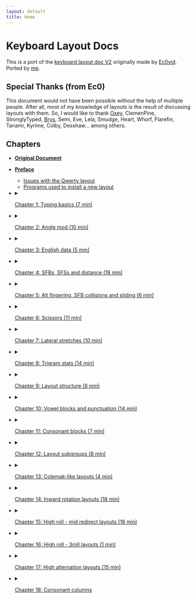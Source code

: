 ```yaml
---
layout: default
title: Home
---
```


# Keyboard Layout Docs
This is a port of the [keyboard layout doc V2](https://bit.ly/layout-doc-v2) originally made by [Ec0vid](https://github.com/ec0vid).
Ported by [me](https://github.com/aoi-buh).

## Special Thanks (from Ec0)
This document would not have been possible without the help of multiple people. After all, most of my knowledge of layouts is the result of discussing layouts with them. So, I would like to thank [Oxey](https://oxey.dev/), ClemenPine, StronglyTyped, [Brys](https://github.com/GalileoBlues/), Semi, Eve, Lela, Smudge, Heart, Whorf, Flarefin, Tanamr, Kyrime, Colby, Desshaw... among others.

## Chapters
- [**Original Document**](https://bit.ly/layout-doc-v2)
- [**Preface**](chapters/preface.md)
    - [Issues with the Qwerty layout](chapters/preface.md#issues-with-the-Qwerty-layout)
    - [Programs used to install a new layout](chapters/preface.md#programs-used-to-install-a-new-layout)

- <details markdown="1">
  <summary markdown "1">

	[Chapter 1: Typing basics (7 min)](chapters/chapter1.md)

  </summary>

	- [Touch typing](chapters/chapter1.md#touch-typing)
	- [The home row](chapters/chapter1.md#the-home-row)
	- [The top and bottom row](chapters/chapter1.md#the-top-and-bottom-row)
	- [How to learn a new layout](chapters/chapter1.md#how-to-learn-a-new-layout)
	- [Word tests](chapters/chapter1.md#word-tests)
	- [Punctuation and shift](chapters/chapter1.md#punctuation-and-shift)
	- [Quotes](chapters/chapter1.md#quotes)
	- [Swapping Caps lock and Backspace (on Windows)](chapters/chapter1.md#swapping-caps-lock-and-backspace-(on-windows))

  </details>

- <details markdown="1">
  <summary markdown "1">

	[Chapter 2: Angle mod (10 min)](chapters/chapter2.md)

  </summary>

	- [Improved typing technique](chapters/chapter2.md#improved-typing-technique)
	- [ANSI and ISO standards](chapters/chapter2.md#ansi-and-iso-standards)
	- [Angle modding a layout](chapters/chapter2.md#angle-modding-a-layout)
		- [ANSI angle mod example](chapters/chapter2.md#ansi-angle-mod-example)
		- [ISO angle mod example](chapters/chapter2.md#iso-angle-mod-example)
	- [Un-angle modding a layout](chapters/chapter2.md#un-angle-modding-a-layout)
	- [Errors to avoid with angle mod](chapters/chapter2.md#errors-to-avoid-with-angle-mod)
		- [Learning a standard layout with angle mod fingering (angle cheat)](chapters/chapter2.md#learning-a-standard-layout-with-angle-mod-fingering-(angle-cheat))
		- [Learning an angled modded layout with standard fingering](chapters/chapter2.md#learning-an-angled-modded-layout-with-standard-fingering)
	- [How to tell if a layout is angle modded or not](chapters/chapter2.md#how-to-tell-if-a-layout-is-angle-modded-or-not)

  </details>

- <details markdown="1">
  <summary markdown="1">

	[Chapter 3: English data (5 min)](chapters/chapter3.md)

  </summary>

	- [English letter frequency](chapters/chapter3.md#english-letter-frequency)
	- [Top 50 bigrams](chapters/chapter3.md#top-50-bigrams)
	- [Top 50 trigrams](chapters/chapter3.md#top-50-trigrams)
	- [Extended bigram tables](chapters/chapter3.md#extended-bigram-tables)
	- [Vowel + vowel bigrams](chapters/chapter3.md#vowel-+-vowel-bigrams)
	- [Consonant + consonant bigrams](chapters/chapter3.md#consonant-+-consonant-bigrams)
	- [Consonant + vowel bigrams](chapters/chapter3.md#consonant-+-vowel-bigrams)
	- [Double letters](chapters/chapter3.md#double-letters)
	- [Consonant only trigrams](chapters/chapter3.md#consonant-only-trigrams)
	- [Consonant only trigrams (excluding Y)](chapters/chapter3.md#consonant-only-trigrams-(excluding-y))
	- [Top words with apostrophe](chapters/chapter3.md#top-words-with-apostrophe)
	- [Top trigrams with apostrophe](chapters/chapter3.md#top-trigrams-with-apostrophe)

  </details>

- <details markdown="1">
  <summary markdown "1">

	[Chapter 4: SFBs, SFSs and distance (18 min)](chapters/chapter4.md)

  </summary>

	- [Same finger bigrams (SFBs)](chapters/chapter4.md#same-finger-bigrams-(sfbs))
	- [Calculating the distance between two keys](chapters/chapter4.md#calculating-the-distance-between-two-keys)
	- [1U and 2U SFB](chapters/chapter4.md#1u-and-2u-sfb)
	- [Diagonals](chapters/chapter4.md#diagonals)
	- [Same finger Skipgrams (SFSs)](chapters/chapter4.md#same-finger-skipgrams-(sfss))
	- [Distance on a layout](chapters/chapter4.md#distance-on-a-layout)
	- [Decentivicing 2U SFBs and SFSs](chapters/chapter4.md#decentivicing-2u-sfbs-and-sfss)
	- [Weights for each finger](chapters/chapter4.md#weights-for-each-finger)
	- [Distributing movement across the fingers](chapters/chapter4.md#distributing-movement-across-the-fingers)
	- [Distance on Qwerty](chapters/chapter4.md#distance-on-qwerty)
	- [Examples of bad words on Qwerty](chapters/chapter4.md#examples-of-bad-words-on-qwerty)
		- [Heavy SFS words on Qwerty](chapters/chapter4.md#heavy-sfs-words-on-qwerty)
		- [Heavy SFB words on Qwerty](chapters/chapter4.md#heavy-sfb-words-on-qwerty)

  </details>

- <details markdown="1">
  <summary markdown "1">

	[Chapter 5: Alt fingering, SFB collisions and sliding (6 min)](chapters/chapter5.md)

  </summary>

	- [Alt fingering](chapters/chapter5.md#alt-fingering)
	- [SFB collisions](chapters/chapter5.md#sfb-collisions)
	- [Designing a layout with alt fingering in mind](chapters/chapter5.md#designing-a-layout-with-alt-fingering-in-mind)
	- [Most comfortable alt fingers](chapters/chapter5.md#most-comfortable-alt-fingers)
		- [On row stagger](chapters/chapter5.md#on-row-stagger)
		- [On matrix](chapters/chapter5.md#on-matrix)
	- [Sliding](chapters/chapter5.md#sliding)

  </details>

- <details markdown="1">
  <summary markdown "1">

	[Chapter 6: Scissors (11 min)](chapters/chapter6.md)

  </summary>

  </details>

- <details markdown="1">
  <summary markdown "1">

	[Chapter 7: Lateral stretches (10 min)](chapters/chapter7.md)

  </summary>

	- [The center column](chapters/chapter7.md#the-center-column)
	- [Lateral stretch bigrams (LSBs)](chapters/chapter7.md#lateral-stretch-bigrams-(lsbs))
	- [Lateral stretch skipgrams (LSSs)](chapters/chapter7.md#lateral-stretch-skipgrams-(lsss))
	- [Row stagger vs matrix LSBs](chapters/chapter7.md#row-stagger-vs-matrix-lsbs)
		- [LSBs on matrix only](chapters/chapter7.md#lsbs-on-matrix-only)
		- [LSBs on row stagger only](chapters/chapter7.md#lsbs-on-row-stagger-only)
		- [LSBs on both matrix and row stagger](chapters/chapter7.md#lsbs-on-both-matrix-and-row-stagger)
			- [Same length](chapters/chapter7.md#same-length)
			- [Longer on row stagger](chapters/chapter7.md#longer-on-row-stagger)
		- [Angle mod specific LSBs](chapters/chapter7.md#angle-mod-specific-lsbs)
	- [Vowel hand and LSBs](chapters/chapter7.md#vowel-hand-and-lsbs)
	- [Minimizing stretches](chapters/chapter7.md#minimizing-stretches)
		- [Reducing center column use as a whole](chapters/chapter7.md#reducing-center-column-use-as-a-whole)
		- [Strategically avoiding stretches](chapters/chapter7.md#strategically-avoiding-stretches)

  </details>

- <details markdown="1">
  <summary markdown "1">

	[Chapter 8: Trigram stats (14 min)](chapters/chapter8.md)

  </summary>

	- [Alts, rolls, 3rolls & redir](chapters/chapter8.md#alts,-rolls,-3rolls-&-redir)
	- [The relation between alts, rolls, 3rolls and redir](chapters/chapter8.md#the-relation-between-alts,-rolls,-3rolls-and-redir)
	- [Balancing alternation & rolling](chapters/chapter8.md#balancing-alternation-&-rolling)
	- [Which consonants lead to higher or lower rolling](chapters/chapter8.md#which-consonants-lead-to-higher-or-lower-rolling)
	- [Common trigrams, rolls & alternation](chapters/chapter8.md#common-trigrams,-rolls-&-alternation)
	- [Roll comfort](chapters/chapter8.md#roll-comfort)
	- [Which consonants lead to higher or lower redirects](chapters/chapter8.md#which-consonants-lead-to-higher-or-lower-redirects)
	- [Common trigrams & redirects](chapters/chapter8.md#common-trigrams-&-redirects)
	- [“Weak” redirects](chapters/chapter8.md#“weak”-redirects)
	- [Common trigrams & 3rolls](chapters/chapter8.md#common-trigrams-&-3rolls)

  </details>

- <details markdown="1">
  <summary markdown "1">

	[Chapter 9: Layout structure (8 min)](chapters/chapter9.md)

  </summary>

	- [Letter stacks](chapters/chapter9.md#letter-stacks)
	- [One consonant stack](chapters/chapter9.md#one-consonant-stack)
	- [One vowel stack](chapters/chapter9.md#one-vowel-stack)
	- [Two stacks (1 vowel + 1 consonant)](chapters/chapter9.md#two-stacks-(1-vowel-+-1-consonant))
		- [With C on index](chapters/chapter9.md#with-c-on-index)
		- [With C on pinky](chapters/chapter9.md#with-c-on-pinky)
		- [With a U column](chapters/chapter9.md#with-a-u-column)
	- [Summary table](chapters/chapter9.md#summary-table)

  </details>

- <details markdown="1">
  <summary markdown "1">

	[Chapter 10: Vowel blocks and punctuation (14 min)](chapters/chapter10.md)

  </summary>

	- [Challenging the home row convention](chapters/chapter10.md#challenging-the-home-row-convention)
	- [OE stack](chapters/chapter10.md#oe-stack)
			- [UA OE YI](chapters/chapter10.md#ua-oe-yi)
			- [OE UI A](chapters/chapter10.md#oe-ui-a)
	- [OA stack](chapters/chapter10.md#oa-stack)
			- [OA UE I](chapters/chapter10.md#oa-ue-i)
			- [UE OA YI](chapters/chapter10.md#ue-oa-yi)
			- [OA UI E](chapters/chapter10.md#oa-ui-e)
	- [Without OE or OA](chapters/chapter10.md#without-oe-or-oa)
			- [UE YI O](chapters/chapter10.md#ue-yi-o)
			- [UE A O](chapters/chapter10.md#ue-a-o)
	- [Letter U on the consonant hand (very rare)](chapters/chapter10.md#letter-u-on-the-consonant-hand-(very-rare))
	- [Avoiding an UIY column](chapters/chapter10.md#avoiding-an-uiy-column)
	- [Punctuation SFBs](chapters/chapter10.md#punctuation-sfbs)
			- [Vowels + punctuation](chapters/chapter10.md#vowels-+-punctuation)
			- [Consonants + punctuation](chapters/chapter10.md#consonants-+-punctuation)
			- [Other](chapters/chapter10.md#other)
	- [Punctuation setup examples](chapters/chapter10.md#punctuation-setup-examples)
	- [On what finger should the consonants on the vowel hand be?](chapters/chapter10.md#on-what-finger-should-the-consonants-on-the-vowel-hand-be?)
		- [Consonant index (+ vowels on middle, ring and pinky)](chapters/chapter10.md#consonant-index-(+-vowels-on-middle,-ring-and-pinky))
		- [Consonant pinky/ring (+ vowels on ring/pinky, middle and index)](chapters/chapter10.md#consonant-pinky/ring-(+-vowels-on-ring/pinky,-middle-and-index))

  </details>

- <details markdown="1">
  <summary markdown "1">

	[Chapter 11: Consonant blocks (7 min)](chapters/chapter11.md)

  </summary>

	- [Consonant patterns](chapters/chapter11.md#consonant-patterns)
	- [HN stack (most popular)](chapters/chapter11.md#hn-stack-(most-popular))
			- [LR + HNB](chapters/chapter11.md#lr-+-hnb)
			- [LR + HNM](chapters/chapter11.md#lr-+-hnm)
			- [WR + HNL](chapters/chapter11.md#wr-+-hnl)
	- [HR stack](chapters/chapter11.md#hr-stack)
			- [FSV + LRH](chapters/chapter11.md#fsv-+-lrh)
			- [PNB + LRH](chapters/chapter11.md#pnb-+-lrh)
	- [RN stack](chapters/chapter11.md#rn-stack)
			- [LHM or LH + RN](chapters/chapter11.md#lhm-or-lh-+-rn)
			- [LTM + RN](chapters/chapter11.md#ltm-+-rn)
			- [LS + RN](chapters/chapter11.md#ls-+-rn)
	- [Without HN, HR or RN](chapters/chapter11.md#without-hn,-hr-or-rn)
			- [LR + CS](chapters/chapter11.md#lr-+-cs)
			- [LNM or LN + CS](chapters/chapter11.md#lnm-or-ln-+-cs)
			- [LHM + CS](chapters/chapter11.md#lhm-+-cs)
			- [LTM + CS](chapters/chapter11.md#ltm-+-cs)

  </details>

- <details markdown="1">
  <summary markdown "1">

	[Chapter 12: Layout subgroups (8 min)](chapters/chapter12.md)

  </summary>

	- [Classifying layouts](chapters/chapter12.md#classifying-layouts)
	- [Layout stat table](chapters/chapter12.md#layout-stat-table)
	- [How the stats were obtained](chapters/chapter12.md#how-the-stats-were-obtained)
	- [Stats thresholds](chapters/chapter12.md#stats-thresholds)
	- [Hand balance nuances](chapters/chapter12.md#hand-balance-nuances)

  </details>

- <details markdown="1">
  <summary markdown "1">

	[Chapter 13: Colemak-like layouts (4 min)](chapters/chapter13.md)

  </summary>

	- [Colemak](chapters/chapter13.md#colemak)
	- [Colemak-like arrangements](chapters/chapter13.md#colemak-like-arrangements)
		- [HNLM index + 4 vowels](chapters/chapter13.md#hnlm-index-+-4-vowels)
			- [ARST](chapters/chapter13.md#arst)
		- [FNHPB index + 4 vowels](chapters/chapter13.md#fnhpb-index-+-4-vowels)
			- [ARST / ARTS](chapters/chapter13.md#arst-/-arts)
			- [ISRT / IRST](chapters/chapter13.md#isrt-/-irst)

  </details>

- <details markdown="1">
  <summary markdown "1">

	[Chapter 14: Inward rotation layouts (18 min)](chapters/chapter14.md)

  </summary>

	- [In-rolls & out-rolls](chapters/chapter14.md#in-rolls-&-out-rolls)
	- [How to arrange the vowels for in-rolls](chapters/chapter14.md#how-to-arrange-the-vowels-for-in-rolls)
			- [YI OE UA vowel block](chapters/chapter14.md#yi-oe-ua-vowel-block)
			- [YI OA UE,  I OA UE  &  E OA UI vowel blocks](chapters/chapter14.md#yi-oa-ue,--i-oa-ue--&--e-oa-ui-vowel-blocks)
	- [How to arrange the consonants for in-rolls](chapters/chapter14.md#how-to-arrange-the-consonants-for-in-rolls)
		- [Consonants on the vowel hand](chapters/chapter14.md#consonants-on-the-vowel-hand)
		- [Consonants on the consonant hand](chapters/chapter14.md#consonants-on-the-consonant-hand)
		- [N & H on separate hands](chapters/chapter14.md#n-&-h-on-separate-hands)
	- [Avoiding a NH column](chapters/chapter14.md#avoiding-a-nh-column)
	- [In-roll ratio](chapters/chapter14.md#in-roll-ratio)
	- [Out-rolls vs alternation](chapters/chapter14.md#out-rolls-vs-alternation)
	- [Layout arrangements for in-rolls](chapters/chapter14.md#layout-arrangements-for-in-rolls)
		- [H + vowels](chapters/chapter14.md#h-+-vowels)
			- [NRST / NSRT / NRTS / RSNT…](chapters/chapter14.md#nrst-/-nsrt-/-nrts-/-rsnt…)
		- [NR + vowels](chapters/chapter14.md#nr-+-vowels)
			- [CSTH](chapters/chapter14.md#csth)
			- [STHC](chapters/chapter14.md#sthc)
		- [N or NL + vowels](chapters/chapter14.md#n-or-nl-+-vowels)
			- [RSTH](chapters/chapter14.md#rsth)
			- [TRSH](chapters/chapter14.md#trsh)
		- [LRW + vowels](chapters/chapter14.md#lrw-+-vowels)
			- [NSTH](chapters/chapter14.md#nsth)
		- [C + vowels](chapters/chapter14.md#c-+-vowels)
			- [NSTH](chapters/chapter14.md#nsth)

  </details>

- <details markdown="1">
  <summary markdown "1">

	[Chapter 15: High roll - mid redirect layouts (18 min)](chapters/chapter15.md)

  </summary>

	- [Rolls & redirects](chapters/chapter15.md#rolls-&-redirects)
	- [Basics](chapters/chapter15.md#basics)
	- [Layout arrangements for high roll - mid redirects](chapters/chapter15.md#layout-arrangements-for-high-roll---mid-redirects)
		- [NH + vowels](chapters/chapter15.md#nh-+-vowels)
			- [CRST](chapters/chapter15.md#crst)
			- [STRD / SRTD / SRTC](chapters/chapter15.md#strd-/-srtd-/-srtc)
		- [HM or HML + vowels](chapters/chapter15.md#hm-or-hml-+-vowels)
			- [NRTS / RNTS](chapters/chapter15.md#nrts-/-rnts)
			- [SNTC / SNTD / STND](chapters/chapter15.md#sntc-/-sntd-/-stnd)
		- [LRH + vowels](chapters/chapter15.md#lrh-+-vowels)
			- [SNTM / NSTM / NSTD](chapters/chapter15.md#sntm-/-nstm-/-nstd)
	- [Space thumb optimization](chapters/chapter15.md#space-thumb-optimization)
		- [Space trigrams](chapters/chapter15.md#space-trigrams)
		- [How rolls and redirects involving space work](chapters/chapter15.md#how-rolls-and-redirects-involving-space-work)
		- [Example of analyzing space trigrams in a layout](chapters/chapter15.md#example-of-analyzing-space-trigrams-in-a-layout)
		- [a200 analyzer](chapters/chapter15.md#a200-analyzer)
		- [Hand balance and space](chapters/chapter15.md#hand-balance-and-space)
		- [Keeping your current space thumb](chapters/chapter15.md#keeping-your-current-space-thumb)

  </details>

- <details markdown="1">
  <summary markdown "1">

	[Chapter 16: High roll - 3roll layouts (1 min)](chapters/chapter16.md)

  </summary>

	- [3rolls](chapters/chapter16.md#3rolls)
	- [Layout arrangements for 3rolls](chapters/chapter16.md#layout-arrangements-for-3rolls)
			- [SEHT / REHT / INTS](chapters/chapter16.md#seht-/-reht-/-ints)

  </details>

- <details markdown="1">
  <summary markdown "1">

	[Chapter 17: High alternation layouts (15 min)](chapters/chapter17.md)

  </summary>

	- [Alternation](chapters/chapter17.md#alternation)
	- [Layout arrangements for high alternation](chapters/chapter17.md#layout-arrangements-for-high-alternation)
		- [H + vowels](chapters/chapter17.md#h-+-vowels)
			- [NRTS / NRST](chapters/chapter17.md#nrts-/-nrst)
			- [CSNT](chapters/chapter17.md#csnt)
		- [C + vowels](chapters/chapter17.md#c-+-vowels)
			- [SRNT / SRHT / SRTN / STRN (NH column)](chapters/chapter17.md#srnt-/-srht-/-srtn-/-strn-(nh-column))
			- [NSTR / SNTR / NSRT / SNRT (LHR column)](chapters/chapter17.md#nstr-/-sntr-/-nsrt-/-snrt-(lhr-column))
			- [SHRT / SNHT / SNTH / HSNT (RN column)](chapters/chapter17.md#shrt-/-snht-/-snth-/-hsnt-(rn-column))
			- [RSNT / SNRT](chapters/chapter17.md#rsnt-/-snrt)
		- [S + vowels](chapters/chapter17.md#s-+-vowels)
		- [T + vowels](chapters/chapter17.md#t-+-vowels)
		- [Other](chapters/chapter17.md#other)

  </details>

- <details markdown="1">
  <summary markdown "1">

	[Chapter 18: Consonant columns](chapters/chapter18.md)

  </summary>

	- [Info given for each consonant](chapters/chapter18.md#info-given-for-each-consonant)
		- [Pairs](chapters/chapter18.md#pairs)
		- [SFB thresholds](chapters/chapter18.md#sfb-thresholds)
		- [Columns](chapters/chapter18.md#columns)

	- [Movement on the index vs the other fingers](chapters/chapter18.md#movement-on-the-index-vs-the-other-fingers)

	- [High movement columns and alt fingering](chapters/chapter18.md#high-movement-columns-and-alt-fingering)

	- [Index finger columns](chapters/chapter18.md#index-finger-columns)
		- [Standard fingering](chapters/chapter18.md#standard-fingering)
		- [Angle mod fingering](chapters/chapter18.md#angle-mod-fingering)

	- [Main consonants](chapters/chapter18.md#main-consonants)
		- [Letter T](chapters/chapter18.md#letter-t)
		- [Letter N](chapters/chapter18.md#letter-n)
		- [Letter S](chapters/chapter18.md#letter-s)
		- [Letter H](chapters/chapter18.md#letter-h)
		- [Letter R](chapters/chapter18.md#letter-r)
		- [Letter L](chapters/chapter18.md#letter-l)
		- [Letter D](chapters/chapter18.md#letter-d)
		- [Letter C](chapters/chapter18.md#letter-c)

	- [Remaining consonants](chapters/chapter18.md#remaining-consonants)
		- [Letter Y](chapters/chapter18.md#letter-y)
		- [Letter W](chapters/chapter18.md#letter-w)
		- [Letter M](chapters/chapter18.md#letter-m)
		- [Letter F](chapters/chapter18.md#letter-f)
		- [Letter P](chapters/chapter18.md#letter-p)
		- [Letter G](chapters/chapter18.md#letter-g)
		- [Letter B](chapters/chapter18.md#letter-b)
		- [Letter V](chapters/chapter18.md#letter-v)
		- [Letter K](chapters/chapter18.md#letter-k)

  </details>
